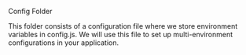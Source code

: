 Config Folder

This folder consists of a configuration file where we store environment variables in config.js. We will use this file to set up multi-environment configurations in your application.